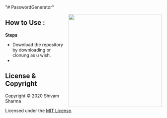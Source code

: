 "# PasswordGenerator" 

[<img src="https://media.giphy.com/media/IgLIVXrBcID9cExa6r/giphy.gif" align="right" width="300" hight="400"/>](https://media.giphy.com/media/IgLIVXrBcID9cExa6r/giphy.gif)

## How to Use :

**Steps [<img src="https://www.flaticon.com/svg/static/icons/svg/2359/2359233.svg" width="15" hight="15"/>](https://www.flaticon.com/svg/static/icons/svg/2359/2359233.svg)**
  - Download the repository by downloading or clonung as u wish.
  -



## License & Copyright

Copyright © 2020 Shivam Sharma

Licensed under the [MIT License](LICENSE).

